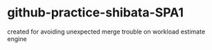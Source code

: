# github-practice-shibata-SPA1
created for avoiding unexpected merge trouble on workload estimate engine
